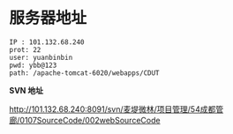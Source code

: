# 服务器地址

```
IP : 101.132.68.240
prot: 22
user: yuanbinbin
pwd: ybb@123
path: /apache-tomcat-6020/webapps/CDUT
```

**SVN 地址**

http://101.132.68.240:8091/svn/麦堤微林/项目管理/54成都管廊/0107SourceCode/002webSourceCode
